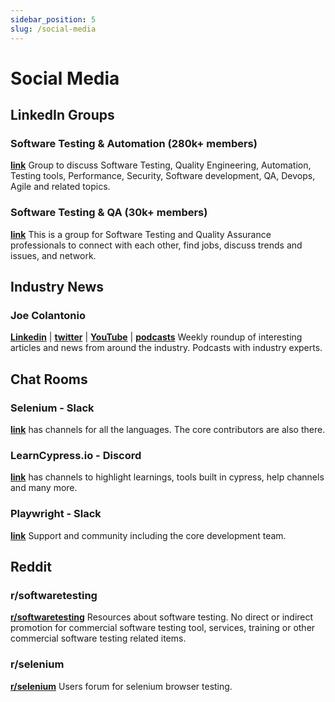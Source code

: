 ```yaml
---
sidebar_position: 5
slug: /social-media
---
```

# Social Media

## LinkedIn Groups
### Software Testing & Automation (280k+ members)
[**link**](https://www.linkedin.com/groups/55636/) Group to discuss Software Testing, Quality Engineering, Automation, Testing tools, Performance, Security, Software development, QA, Devops, Agile and related topics.

### Software Testing & QA (30k+ members)
[**link**](https://www.linkedin.com/groups/112164/) This is a group for Software Testing and Quality Assurance professionals to connect with each other, find jobs, discuss trends and issues, and network.


## Industry News
### Joe Colantonio
[**Linkedin**](https://www.linkedin.com/in/joecolantonio/) | [**twitter**](https://twitter.com/joecolantonio) | [**YouTube**](https://www.youtube.com/c/JoeColantonio/videos) | [**podcasts**](https://testguild.com/podcasts/)
Weekly roundup of interesting articles and news from around the industry. Podcasts with industry experts.


## Chat Rooms
### Selenium - Slack
[**link**](https://join.slack.com/t/seleniumhq/shared_invite/zt-vv33sc0w-VKKQop3WDV_lfrLXGGHvDw) has channels for all the languages. The core contributors are also there.

### LearnCypress.io - Discord
[**link**](https://discord.gg/JuYA2knqDM) has channels to highlight learnings, tools built in cypress, help channels and many more.

### Playwright - Slack
[**link**](https://aka.ms/playwright-slack) Support and community including the core development team.

## Reddit
### r/softwaretesting
[**r/softwaretesting**](https://reddit.com/r/softwaretesting) Resources about software testing. No direct or indirect promotion for commercial software testing tool, services, training or other commercial software testing related items.

### r/selenium
[**r/selenium**](https://www.reddit.com/r/selenium/) Users forum for selenium browser testing.
